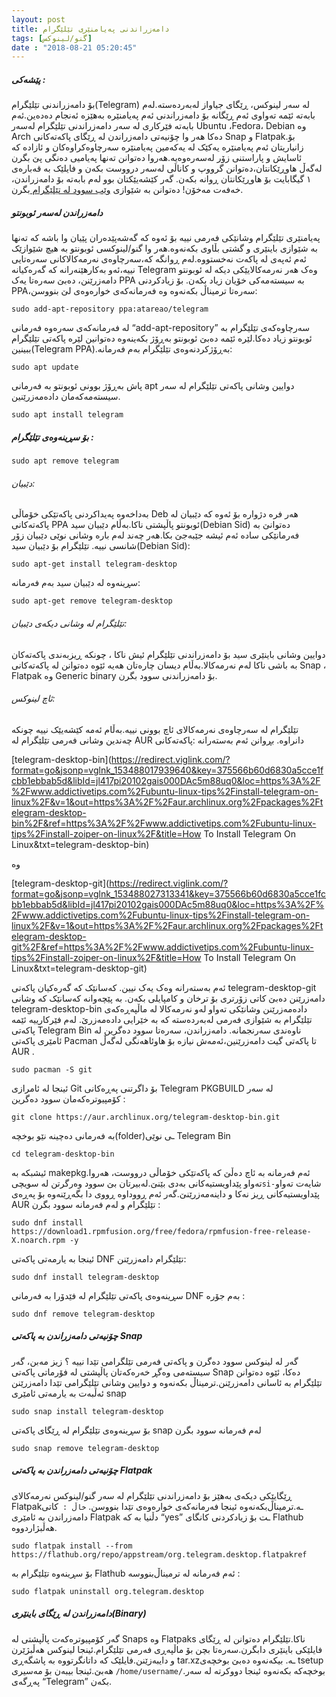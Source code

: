 ```yaml
---
layout: post
title: دامەزراندنی پەیامنێری تێلێگرام
tags: [گنو/لینوکس]
date : "2018-08-21 05:20:45"
---
```


##### پێشەکی :

بۆ دامەزراندنی تێلێگرام(Telegram) لە سەر لینوکس، ڕێگای جیاواز لەبەردەستە.لەم بابەتە ئێمە تەواوی ئەم ڕێگانە بۆ دامەزراندنی ئەم پەیامنێرە بەهێزە ئەنجام دەدەین.ئەم بابەتە فێرکاری لە سەر دامەزراندنی تێلێگرام لەسەر Ubuntu ،Fedora، Debian وە Arch دەکا هەر وا چۆنیەتی دامەزراندن لە ڕێگای پاکەتەکانی Snap و Flatpak.بۆ زانیاریتان ئەم پەیامنێرە یەکێک لە یەکەمین پەیامنێرە سەرچاوەکراوەکان و ئازادە کە ئاسایش و پاراستنی زۆر لەسەرەوەیە.هەروا دەتوانن تەنها پەیامیی دەنگی پێ بگرن لەگەڵ هاوڕێکانتان،دەتوانن گرووپ و کاناڵی لەسەر درووست بکەن و فایلێک بە قەبارەی ۱ گیگابایت بۆ هاوڕێکانتان ڕوانە بکەن.
گەر کێشەیێکتان بوو لەم بابەتە بۆ دامەزراندن، خەفەت مەخۆن! دەتوانن بە شێوازی [وێب سوود لە تێلێگرام ](https://web.telegram.org/)بگرن.

##### دامەزراندن لەسەر ئوبونتو

پەیامنێری تێلێگرام وشانێکی فەرمی نییە بۆ ئەوە کە گەشەپێدەران پێیان وا باشە کە تەنها بە شێوازی باینێری و گشتی بڵاوی بکەنەوە.هەر وا گنو/لینوکسی ئوبونتو بە هیچ شێوازێک ئەم ئەپەی لە پاکەت نەخستووە.لەم ڕوانگە کە،سەرچاوەی نەرمەکالاکانی سەرەتایی نییە،ئەو بەکارهێنەرانە کە گەرەکیانە Telegram وەک هەر نەرمەکالایێکی دیکە لە ئوبونتو دامەزرێنن، دەبێ سەرەتا یەک PPA بە سیستەمەکی خۆیان زیاد بکەن.
بۆ زیادکردنی PPA،سەرەتا ترمیناڵ بکەنەوە وە فەرمانەکەی خوارەوەی لێ بنووسن:

```shell
sudo add-apt-repository ppa:atareao/telegram
```

لە فەرمانەکەی سەرەوە فەرمانی “add-apt-repository” سەرچاوەکەی تێلێگرام بە ئوبونتو زیاد دەکا.لێرە ئێمە دەبێ ئوبونتو بەڕۆژ بکەینەوە دەتوانین لێرە پاکەتی تێلێگرام ببینین(Telegram PPA).بەڕۆژکردنەوەی تێلێگرام بەم فەرمانە:

```shell
sudo apt update
```

پاش بەڕۆژ بوونی ئوبونتو بە فەرمانی apt دوایین وشانی پاکەتی تێلێگرام لە سەر سیستەمەکەمان دادەمەزرێنین.

```shell
sudo apt install telegram
```

##### بۆ سڕینەوەی تێلێگرام :

```shell
sudo apt remove telegram
```

###### دێبیان:

بەداخەوە پەیداکردنی پاکەتێکی خۆماڵی Deb هەر فرە دژوارە بۆ ئەوە کە دێبیان لە پاکەتەکانی PPA ئوبونتو پاڵپشتی ناکا.بەڵام دێبیان سید(Debian Sid) دەتوانێ بە فەرمانێکی سادە ئەم ئیشە جێبەجێ بکا.هەر چەند لەم بارە وشانی نوێی دێبیان زۆر شانسی نییە.
تێلێگرام بۆ دێبیان سید(Debian Sid):

```shell
sudo apt-get install telegram-desktop
```

سڕینەوە لە دێبیان سید بەم فەرمانە:

```shell
sudo apt-get remove telegram-desktop
```

###### تێلێگرام لە وشانی دیکەی دێبیان:

دوایین وشانی باینێری سید بۆ دامەزراندنی تێلێگرام ئیش ناکا ، چونکە ڕیزبەندی پاکەتەکان بە باشی ناکا لەم نەرمەکالا.بەڵام دیسان چارەتان هەیە ئێوە دەتوانن لە پاکەتەکانی Snap ، Flatpak وە Generic binary بۆ دامەزراندنی سوود بگرن.

###### ئاچ لینوکس:

تێلێگرام لە سەرچاوەی نەرمەکالای ئاچ بوونی نییە.بەڵام ئەمە کێشەیێک نییە چونکە چەندین وشانی فەرمی تێلێگرام لە AUR دانراوە. بڕوانن ئەم بەستەرانە :پاکەتەکانی

 [telegram-desktop-bin](https://redirect.viglink.com/?format=go&jsonp=vglnk_153488017939640&key=375566b60d6830a5cce1fcbb1ebbab5d&libId=jl417pi20102gais000DAc5m88uq0&loc=https%3A%2F%2Fwww.addictivetips.com%2Fubuntu-linux-tips%2Finstall-telegram-on-linux%2F&v=1&out=https%3A%2F%2Faur.archlinux.org%2Fpackages%2Ftelegram-desktop-bin%2F&ref=https%3A%2F%2Fwww.addictivetips.com%2Fubuntu-linux-tips%2Finstall-zoiper-on-linux%2F&title=How To Install Telegram On Linux&txt=telegram-desktop-bin) 

وە

 [telegram-desktop-git](https://redirect.viglink.com/?format=go&jsonp=vglnk_153488027313341&key=375566b60d6830a5cce1fcbb1ebbab5d&libId=jl417pi20102gais000DAc5m88uq0&loc=https%3A%2F%2Fwww.addictivetips.com%2Fubuntu-linux-tips%2Finstall-telegram-on-linux%2F&v=1&out=https%3A%2F%2Faur.archlinux.org%2Fpackages%2Ftelegram-desktop-git%2F&ref=https%3A%2F%2Fwww.addictivetips.com%2Fubuntu-linux-tips%2Finstall-zoiper-on-linux%2F&title=How To Install Telegram On Linux&txt=telegram-desktop-git) 

ئەم بەستەرانە وەک یەک نیین. کەسانێک کە گەرەکیان پاکەتی telegram-desktop-git دامەزرێنن دەبێ کاتی زۆرتری بۆ ترخان و کامپایلی بکەن.
بە پێچەوانە کەسانێک کە وشانی telegram-desktop-bin دادەمەزرێنن وشانێکی تەواو لەو نەرمەکالا لە ماڵپەڕەکەی تێلێگرام بە شێوازی فەرمی لەبەردەستە کە بە خێرایی دادەمەزرێ. لەم فێرکارییە ئێمە پاکەتی Telegram Bin ناوەندی سەرنجمانە.
دامەزراندن، سەرەتا سوود دەگرین لە ئامێری پاکەتی Pacman تا پاکەتی گیت دامەزرێنین،ئەمەش نیازە بۆ هاوئاهەنگی لەگەڵ AUR .

```shell
sudo pacman -S git
```

ئینجا لە ئامرازی Git بۆ داگرتنی پەڕەکانی Telegram PKGBUILD لە سەر کۆمپیوترەکەمان سوود دەگرین :

```shell
git clone https://aur.archlinux.org/telegram-desktop-bin.git
```

بە فەرمانی دەچینە نێو بوخچە(folder)ـی نوێی Telegram Bin

```shell
cd telegram-desktop-bin
```

ئیشبکە بە makepkg.ئەم فەرمانە بە ئاچ دەڵێ کە پاکەتێکی خۆماڵی درووست، هەروا تەواو پێداویستیەکانی بەدی بێنێ.لەبیرتان بێ سوود وەرگرتن لە سویچی` si- `شایەت تەواو پێداویستیەکانی ڕیز نەکا و داینەمەزرێنێ.گەر ئەم ڕووداوە ڕووی دا بگەڕێنەوە بۆ پەڕەی AUR تێلێگرام و لەم فەرمانە سوود بگرن :

```shell
sudo dnf install https://download1.rpmfusion.org/free/fedora/rpmfusion-free-release-X.noarch.rpm -y
```

ئینجا بە یارمەتی پاکەتی DNF تێلێگرام دامەزرێنن:

```shell
sudo dnf install telegram-desktop
```

سڕینەوەی پاکەتی تێلێگرام لە فێدۆرا بە فەرمانی DNF بەم جۆرە :

```shell
sudo dnf remove telegram-desktop
```

##### چۆنیەتی دامەزراندن بە پاکەتی Snap

گەر لە لینوکس سوود دەگرن و پاکەتی فەرمی تێلگرامی تێدا نییە ؟
زیز مەبن، گەر سیستەمی وەگڕ خەرەکەتان پاڵپشتی لە فۆرماتی پاکەتی Snap دەکا، ئێوە دەتوانن تێلێگرام بە ئاسانی دامەزرێنن.ترمیناڵ بکەنەوە و دوایین وشانی تێلێگرامی تێدا دامەزرێنن ئەڵبەت بە یارمەتی ئامێری snap

```shell
sudo snap install telegram-desktop
```

بۆ سڕینەوەی تێلێگرام لە ڕێگای پاکەتی snap لەم فەرمانە سوود بگرن

```shell
sudo snap remove telegram-desktop
```

##### چۆنیەتی دامەزراندن بە پاکەتی Flatpak

ڕێگایێکی دیکەی بەهێز بۆ دامەزراندنی تێلێگرام لە سەر گنو/لینوکس نەرمەکالای Flatpakـە.ترمیناڵ‌بکەنەوە ئینجا فەرمانەکەی خوارەوەی تێدا بنووسن.
`خاڵ : `کاتی دامەزراندن بە ئامێری Flatpak دڵنیا بە کە “yes” ـت بۆ زیادکردنی کانگای Flathub هەڵبژاردووە.

```shell
sudo flatpak install --from https://flathub.org/repo/appstream/org.telegram.desktop.flatpakref
```

بۆ سڕینەوە تێلێگرام بە Flathub ئەم فەرمانە لە ترمیناڵ‌بنووسە :

```shell
sudo flatpak uninstall org.telegram.desktop
```

##### دامەزراندن لە ڕێگای باینێری(Binary)

گەر کۆمپیوترەکەت پاڵپشتی لە Snaps وە Flatpaks ناکا.تێلێگرام دەتوانن لە ڕێگای فایلێکی باینێری دابگرن.سەرەتا بچن بۆ ماڵپەڕی فەرمی تێلێگرام.ئینجا لینوکس هەڵبژێرن و دایبەزێنن.فایلێک کە داتانگرتووە بە پاشگەڕی tar.xzـە. بیکەنەوە دەبێ بوخچەی tsetup هەبێ.ئینجا بیبەن بۆ مەسیری `/home/username/`.بوخچەکە بکەنەوە ئینجا دووکرتە لە سەر پەڕگەی “Telegram” بکەن.